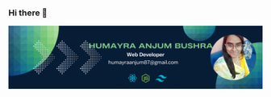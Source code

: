 ### Hi there 👋

[![An old rock in the desert](https://raw.githubusercontent.com/Bushra01-Dhaka/Bushra01-Dhaka/main/images/banner/banner.png)](https://www.linkedin.com/in/humayra-anjum-bushra-46b39b2a4/)


<!--
**Bushra01-Dhaka/Bushra01-Dhaka** is a ✨ _special_ ✨ repository because its `README.md` (this file) appears on your GitHub profile.

Here are some ideas to get you started:

- 🔭 I’m currently working on ...
- 🌱 I’m currently learning ...
- 👯 I’m looking to collaborate on ...
- 🤔 I’m looking for help with ...
- 💬 Ask me about ...
- 📫 How to reach me: ...
- 😄 Pronouns: ...
- ⚡ Fun fact: ...
-->
